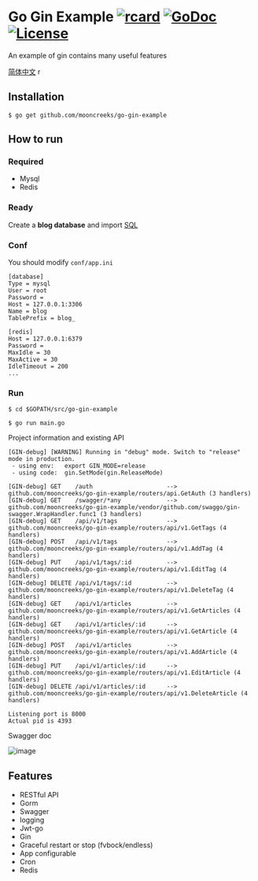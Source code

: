 # Go Gin Example [![rcard](https://goreportcard.com/badge/github.com/mooncreeks/go-gin-example)](https://goreportcard.com/report/github.com/mooncreeks/go-gin-example) [![GoDoc](http://img.shields.io/badge/go-documentation-blue.svg?style=flat-square)](https://godoc.org/github.com/mooncreeks/go-gin-example) [![License](http://img.shields.io/badge/license-mit-blue.svg?style=flat-square)](https://raw.githubusercontent.com/mooncreeks/go-gin-example/master/LICENSE)

An example of gin contains many useful features

[简体中文](https://github.com/mooncreeks/go-gin-example/blob/master/README_ZH.md)
r
## Installation
```
$ go get github.com/mooncreeks/go-gin-example
```

## How to run

### Required

- Mysql
- Redis

### Ready

Create a **blog database** and import [SQL](https://github.com/mooncreeks/go-gin-example/blob/master/docs/sql/blog.sql)

### Conf

You should modify `conf/app.ini`

```
[database]
Type = mysql
User = root
Password =
Host = 127.0.0.1:3306
Name = blog
TablePrefix = blog_

[redis]
Host = 127.0.0.1:6379
Password =
MaxIdle = 30
MaxActive = 30
IdleTimeout = 200
...
```

### Run
```
$ cd $GOPATH/src/go-gin-example

$ go run main.go 
```

Project information and existing API

```
[GIN-debug] [WARNING] Running in "debug" mode. Switch to "release" mode in production.
 - using env:	export GIN_MODE=release
 - using code:	gin.SetMode(gin.ReleaseMode)

[GIN-debug] GET    /auth                     --> github.com/mooncreeks/go-gin-example/routers/api.GetAuth (3 handlers)
[GIN-debug] GET    /swagger/*any             --> github.com/mooncreeks/go-gin-example/vendor/github.com/swaggo/gin-swagger.WrapHandler.func1 (3 handlers)
[GIN-debug] GET    /api/v1/tags              --> github.com/mooncreeks/go-gin-example/routers/api/v1.GetTags (4 handlers)
[GIN-debug] POST   /api/v1/tags              --> github.com/mooncreeks/go-gin-example/routers/api/v1.AddTag (4 handlers)
[GIN-debug] PUT    /api/v1/tags/:id          --> github.com/mooncreeks/go-gin-example/routers/api/v1.EditTag (4 handlers)
[GIN-debug] DELETE /api/v1/tags/:id          --> github.com/mooncreeks/go-gin-example/routers/api/v1.DeleteTag (4 handlers)
[GIN-debug] GET    /api/v1/articles          --> github.com/mooncreeks/go-gin-example/routers/api/v1.GetArticles (4 handlers)
[GIN-debug] GET    /api/v1/articles/:id      --> github.com/mooncreeks/go-gin-example/routers/api/v1.GetArticle (4 handlers)
[GIN-debug] POST   /api/v1/articles          --> github.com/mooncreeks/go-gin-example/routers/api/v1.AddArticle (4 handlers)
[GIN-debug] PUT    /api/v1/articles/:id      --> github.com/mooncreeks/go-gin-example/routers/api/v1.EditArticle (4 handlers)
[GIN-debug] DELETE /api/v1/articles/:id      --> github.com/mooncreeks/go-gin-example/routers/api/v1.DeleteArticle (4 handlers)

Listening port is 8000
Actual pid is 4393
```
Swagger doc

![image](https://i.imgur.com/bVRLTP4.jpg)

## Features

- RESTful API
- Gorm
- Swagger
- logging
- Jwt-go
- Gin
- Graceful restart or stop (fvbock/endless)
- App configurable
- Cron
- Redis
